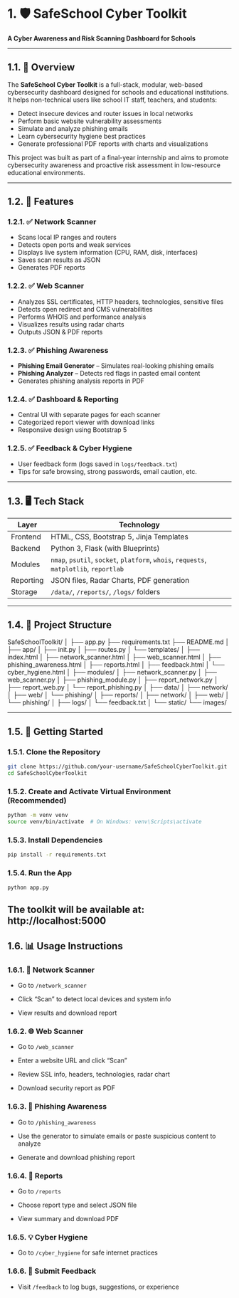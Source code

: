 # 1. 🛡️ SafeSchool Cyber Toolkit

**A Cyber Awareness and Risk Scanning Dashboard for Schools**

---

## 1.1. 📌 Overview

The **SafeSchool Cyber Toolkit** is a full-stack, modular, web-based cybersecurity dashboard designed for schools and educational institutions. It helps non-technical users like school IT staff, teachers, and students:
- Detect insecure devices and router issues in local networks
- Perform basic website vulnerability assessments
- Simulate and analyze phishing emails
- Learn cybersecurity hygiene best practices
- Generate professional PDF reports with charts and visualizations

This project was built as part of a final-year internship and aims to promote cybersecurity awareness and proactive risk assessment in low-resource educational environments.

---

## 1.2. 🎯 Features

### 1.2.1. ✅ Network Scanner
- Scans local IP ranges and routers
- Detects open ports and weak services
- Displays live system information (CPU, RAM, disk, interfaces)
- Saves scan results as JSON
- Generates PDF reports

### 1.2.2. ✅ Web Scanner
- Analyzes SSL certificates, HTTP headers, technologies, sensitive files
- Detects open redirect and CMS vulnerabilities
- Performs WHOIS and performance analysis
- Visualizes results using radar charts
- Outputs JSON & PDF reports

### 1.2.3. ✅ Phishing Awareness
- **Phishing Email Generator** – Simulates real-looking phishing emails
- **Phishing Analyzer** – Detects red flags in pasted email content
- Generates phishing analysis reports in PDF

### 1.2.4. ✅ Dashboard & Reporting
- Central UI with separate pages for each scanner
- Categorized report viewer with download links
- Responsive design using Bootstrap 5

### 1.2.5. ✅ Feedback & Cyber Hygiene
- User feedback form (logs saved in `logs/feedback.txt`)
- Tips for safe browsing, strong passwords, email caution, etc.

---

## 1.3. 🖥️ Tech Stack

| Layer        | Technology                            |
|--------------|----------------------------------------|
| Frontend     | HTML, CSS, Bootstrap 5, Jinja Templates |
| Backend      | Python 3, Flask (with Blueprints)       |
| Modules      | `nmap`, `psutil`, `socket`, `platform`, `whois`, `requests`, `matplotlib`, `reportlab` |
| Reporting    | JSON files, Radar Charts, PDF generation |
| Storage      | `/data/`, `/reports/`, `/logs/` folders |

---

## 1.4. 📁 Project Structure

SafeSchoolToolkit/
│
├── app.py
├── requirements.txt
├── README.md
│
├── app/
│ ├── init.py
│ ├── routes.py
│ └── templates/
│   ├── index.html
│   ├── network_scanner.html
│   ├── web_scanner.html
│   ├── phishing_awareness.html
│   ├── reports.html
│   ├── feedback.html
│   └── cyber_hygiene.html
│
├── modules/
│ ├── network_scanner.py
│ ├── web_scanner.py
│ ├── phishing_module.py
│ ├── report_network.py
│ ├── report_web.py
│ └── report_phishing.py
│
├── data/
│ ├── network/
│ ├── web/
│ └── phishing/
│
├── reports/
│ ├── network/
│ ├── web/
│ └── phishing/
│
├── logs/
│ └── feedback.txt
│
└── static/
└── images/


---

## 1.5. 🚀 Getting Started

### 1.5.1. Clone the Repository
```bash
git clone https://github.com/your-username/SafeSchoolCyberToolkit.git
cd SafeSchoolCyberToolkit
```

### 1.5.2. Create and Activate Virtual Environment (Recommended)
```bash
python -m venv venv
source venv/bin/activate  # On Windows: venv\Scripts\activate
```

### 1.5.3. Install Dependencies
```bash
pip install -r requirements.txt
```

### 1.5.4. Run the App
```bash
python app.py
```
The toolkit will be available at: http://localhost:5000
---

## 1.6. 📊 Usage Instructions

### 1.6.1. 📡 Network Scanner
- Go to `/network_scanner`

- Click “Scan” to detect local devices and system info

- View results and download report

### 1.6.2. 🌐 Web Scanner
- Go to `/web_scanner`

- Enter a website URL and click “Scan”

- Review SSL info, headers, technologies, radar chart

- Download security report as PDF

### 1.6.3. 🧪 Phishing Awareness
- Go to `/phishing_awareness`

- Use the generator to simulate emails or paste suspicious content to analyze

- Generate and download phishing report

### 1.6.4. 📁 Reports
- Go to `/reports`

- Choose report type and select JSON file

- View summary and download PDF

### 1.6.5. 💡 Cyber Hygiene
- Go to `/cyber_hygiene` for safe internet practices

### 1.6.6. 📝 Submit Feedback
- Visit `/feedback` to log bugs, suggestions, or experience





